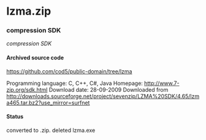 # lzma.zip #

### compression SDK ###

*compression SDK*

#### Archived source code ####
https://github.com/cod5/public-domain/tree/lzma

Programming language: C, C++, C#, Java
Homepage: http://www.7-zip.org/sdk.html
Download date: 28-09-2009
Downloaded from http://downloads.sourceforge.net/project/sevenzip/LZMA%20SDK/4.65/lzma465.tar.bz2?use_mirror=surfnet

#### Status ####
converted to .zip. deleted lzma.exe

